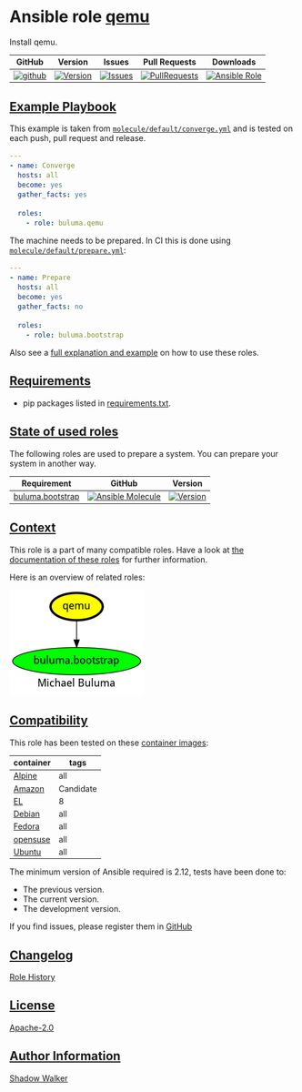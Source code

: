# Ansible role [qemu](https://galaxy.ansible.com/ui/standalone/roles/buluma/qemu/documentation)

Install qemu.

|GitHub|Version|Issues|Pull Requests|Downloads|
|------|-------|------|-------------|---------|
|[![github](https://github.com/buluma/ansible-role-qemu/actions/workflows/molecule.yml/badge.svg)](https://github.com/buluma/ansible-role-qemu/actions/workflows/molecule.yml)|[![Version](https://img.shields.io/github/release/buluma/ansible-role-qemu.svg)](https://github.com/buluma/ansible-role-qemu/releases/)|[![Issues](https://img.shields.io/github/issues/buluma/ansible-role-qemu.svg)](https://github.com/buluma/ansible-role-qemu/issues/)|[![PullRequests](https://img.shields.io/github/issues-pr-closed-raw/buluma/ansible-role-qemu.svg)](https://github.com/buluma/ansible-role-qemu/pulls/)|[![Ansible Role](https://img.shields.io/ansible/role/d/buluma/qemu)](https://galaxy.ansible.com/ui/standalone/roles/buluma/qemu/documentation)|

## [Example Playbook](#example-playbook)

This example is taken from [`molecule/default/converge.yml`](https://github.com/buluma/ansible-role-qemu/blob/master/molecule/default/converge.yml) and is tested on each push, pull request and release.

```yaml
---
- name: Converge
  hosts: all
  become: yes
  gather_facts: yes

  roles:
    - role: buluma.qemu
```

The machine needs to be prepared. In CI this is done using [`molecule/default/prepare.yml`](https://github.com/buluma/ansible-role-qemu/blob/master/molecule/default/prepare.yml):

```yaml
---
- name: Prepare
  hosts: all
  become: yes
  gather_facts: no

  roles:
    - role: buluma.bootstrap
```

Also see a [full explanation and example](https://buluma.github.io/how-to-use-these-roles.html) on how to use these roles.


## [Requirements](#requirements)

- pip packages listed in [requirements.txt](https://github.com/buluma/ansible-role-qemu/blob/master/requirements.txt).

## [State of used roles](#state-of-used-roles)

The following roles are used to prepare a system. You can prepare your system in another way.

| Requirement | GitHub | Version |
|-------------|--------|--------|
|[buluma.bootstrap](https://galaxy.ansible.com/buluma/bootstrap)|[![Ansible Molecule](https://github.com/buluma/ansible-role-bootstrap/actions/workflows/molecule.yml/badge.svg)](https://github.com/buluma/ansible-role-bootstrap/actions/workflows/molecule.yml)|[![Version](https://img.shields.io/github/release/buluma/ansible-role-bootstrap.svg)](https://github.com/shadowwalker/ansible-role-bootstrap)|

## [Context](#context)

This role is a part of many compatible roles. Have a look at [the documentation of these roles](https://buluma.github.io/) for further information.

Here is an overview of related roles:

![dependencies](https://raw.githubusercontent.com/buluma/ansible-role-qemu/png/requirements.png "Dependencies")

## [Compatibility](#compatibility)

This role has been tested on these [container images](https://hub.docker.com/u/buluma):

|container|tags|
|---------|----|
|[Alpine](https://hub.docker.com/r/buluma/alpine)|all|
|[Amazon](https://hub.docker.com/r/buluma/amazonlinux)|Candidate|
|[EL](https://hub.docker.com/r/buluma/enterpriselinux)|8|
|[Debian](https://hub.docker.com/r/buluma/debian)|all|
|[Fedora](https://hub.docker.com/r/buluma/fedora)|all|
|[opensuse](https://hub.docker.com/r/buluma/opensuse)|all|
|[Ubuntu](https://hub.docker.com/r/buluma/ubuntu)|all|

The minimum version of Ansible required is 2.12, tests have been done to:

- The previous version.
- The current version.
- The development version.

If you find issues, please register them in [GitHub](https://github.com/buluma/ansible-role-qemu/issues)

## [Changelog](#changelog)

[Role History](https://github.com/buluma/ansible-role-qemu/blob/master/CHANGELOG.md)

## [License](#license)

[Apache-2.0](https://github.com/buluma/ansible-role-qemu/blob/master/LICENSE)

## [Author Information](#author-information)

[Shadow Walker](https://buluma.github.io/)

